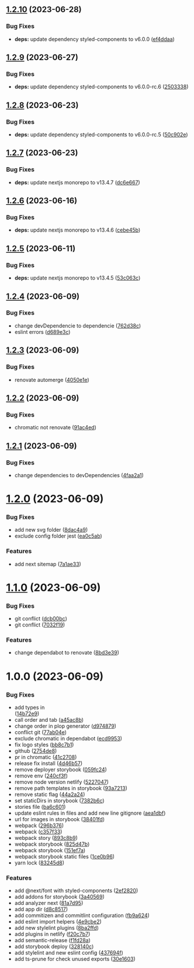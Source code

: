## [1.2.10](https://github.com/GabrielGuedess/NextJs-Boilerplate/compare/v1.2.9...v1.2.10) (2023-06-28)


### Bug Fixes

* **deps:** update dependency styled-components to v6.0.0 ([ef4ddaa](https://github.com/GabrielGuedess/NextJs-Boilerplate/commit/ef4ddaa5277e24e8418f11cca13a20652442df70))

## [1.2.9](https://github.com/GabrielGuedess/NextJs-Boilerplate/compare/v1.2.8...v1.2.9) (2023-06-27)


### Bug Fixes

* **deps:** update dependency styled-components to v6.0.0-rc.6 ([2503338](https://github.com/GabrielGuedess/NextJs-Boilerplate/commit/25033389ac482636370e4a0d8c14828579530136))

## [1.2.8](https://github.com/GabrielGuedess/NextJs-Boilerplate/compare/v1.2.7...v1.2.8) (2023-06-23)


### Bug Fixes

* **deps:** update dependency styled-components to v6.0.0-rc.5 ([50c902e](https://github.com/GabrielGuedess/NextJs-Boilerplate/commit/50c902e55f723194a02e602ff20337bcf4125d18))

## [1.2.7](https://github.com/GabrielGuedess/NextJs-Boilerplate/compare/v1.2.6...v1.2.7) (2023-06-23)


### Bug Fixes

* **deps:** update nextjs monorepo to v13.4.7 ([dc6e667](https://github.com/GabrielGuedess/NextJs-Boilerplate/commit/dc6e6676e13d3a3f4ea3dbb8a08095a070dea231))

## [1.2.6](https://github.com/GabrielGuedess/NextJs-Boilerplate/compare/v1.2.5...v1.2.6) (2023-06-16)


### Bug Fixes

* **deps:** update nextjs monorepo to v13.4.6 ([cebe45b](https://github.com/GabrielGuedess/NextJs-Boilerplate/commit/cebe45b4c87ead883b4fa7dc1a4cde0a3f5653e2))

## [1.2.5](https://github.com/GabrielGuedess/NextJs-Boilerplate/compare/v1.2.4...v1.2.5) (2023-06-11)


### Bug Fixes

* **deps:** update nextjs monorepo to v13.4.5 ([53c063c](https://github.com/GabrielGuedess/NextJs-Boilerplate/commit/53c063c854b62254fad13ed55c2db49398524158))

## [1.2.4](https://github.com/GabrielGuedess/NextJs-Boilerplate/compare/v1.2.3...v1.2.4) (2023-06-09)


### Bug Fixes

* change devDependencie to dependencie ([762d38c](https://github.com/GabrielGuedess/NextJs-Boilerplate/commit/762d38c02ed96b2ea7b017b1aaf07ea3706fff40))
* eslint errors ([d689e3c](https://github.com/GabrielGuedess/NextJs-Boilerplate/commit/d689e3c76a060b402665d6c13a3e36ce90dff180))

## [1.2.3](https://github.com/GabrielGuedess/NextJs-Boilerplate/compare/v1.2.2...v1.2.3) (2023-06-09)


### Bug Fixes

* renovate automerge ([4050e1e](https://github.com/GabrielGuedess/NextJs-Boilerplate/commit/4050e1e2d01a32ce8fe3af5f58e131b273413b44))

## [1.2.2](https://github.com/GabrielGuedess/NextJs-Boilerplate/compare/v1.2.1...v1.2.2) (2023-06-09)


### Bug Fixes

* chromatic not renovate ([91ac4ed](https://github.com/GabrielGuedess/NextJs-Boilerplate/commit/91ac4ed7d75fce9426b1f5e1e509bbbac0e40106))

## [1.2.1](https://github.com/GabrielGuedess/NextJs-Boilerplate/compare/v1.2.0...v1.2.1) (2023-06-09)


### Bug Fixes

* change dependencies to devDependencies ([4faa2a1](https://github.com/GabrielGuedess/NextJs-Boilerplate/commit/4faa2a14b8a47116dd074d415653c300ad425b54))

# [1.2.0](https://github.com/GabrielGuedess/NextJs-Boilerplate/compare/v1.1.0...v1.2.0) (2023-06-09)


### Bug Fixes

* add new svg folder ([8dac4a9](https://github.com/GabrielGuedess/NextJs-Boilerplate/commit/8dac4a99739d933fefb7d3746f02c8178ca4b2d1))
* exclude config folder jest ([ea0c5ab](https://github.com/GabrielGuedess/NextJs-Boilerplate/commit/ea0c5abd6f276c9b5bacd7fe0451d1811d67aebe))


### Features

* add next sitemap ([7a1ae33](https://github.com/GabrielGuedess/NextJs-Boilerplate/commit/7a1ae33b27d031877b1864774d50565396d6b079))

# [1.1.0](https://github.com/GabrielGuedess/NextJs-Boilerplate/compare/v1.0.0...v1.1.0) (2023-06-09)


### Bug Fixes

* git conflict ([dcb00bc](https://github.com/GabrielGuedess/NextJs-Boilerplate/commit/dcb00bc5a2d59a6ea9505cbda7b7ea820a8442c2))
* git conflict ([7032f19](https://github.com/GabrielGuedess/NextJs-Boilerplate/commit/7032f19ee7e37e2ca24e07c8a9de7ee404fcbd1d))


### Features

* change dependabot to renovate ([8bd3e39](https://github.com/GabrielGuedess/NextJs-Boilerplate/commit/8bd3e39988fc874aa2e4fc426c0393e55f0b4fb7))

# 1.0.0 (2023-06-09)


### Bug Fixes

* add types in <Main /> ([14b72e9](https://github.com/GabrielGuedess/NextJs-Boilerplate/commit/14b72e964d779ed4bde188fe2a5dbcf23e36a171))
* call order and tab ([a45ac8b](https://github.com/GabrielGuedess/NextJs-Boilerplate/commit/a45ac8b2886a132f126ba04c92ee95e8aa6437d8))
* change order in plop generator ([d974879](https://github.com/GabrielGuedess/NextJs-Boilerplate/commit/d97487922d8dc73637c132744585c5448a000bb8))
* conflict git ([77ab04e](https://github.com/GabrielGuedess/NextJs-Boilerplate/commit/77ab04e714d0b0c5b08046509faf775d817f7877))
* exclude chromatic in dependabot ([ecd9953](https://github.com/GabrielGuedess/NextJs-Boilerplate/commit/ecd99536ebd302623f55dc9ae09d749e2acc7988))
* fix logo styles ([bb8c7b1](https://github.com/GabrielGuedess/NextJs-Boilerplate/commit/bb8c7b134dc750c4c08859ea332a2a6eb8475bd2))
* github ([2754de8](https://github.com/GabrielGuedess/NextJs-Boilerplate/commit/2754de83a73d7b1c7805fb3d52dcb1323abf92c4))
* pr in chromatic ([41c2708](https://github.com/GabrielGuedess/NextJs-Boilerplate/commit/41c2708228db8d1fd8369b48954f144089520b41))
* release fix install ([4d46b57](https://github.com/GabrielGuedess/NextJs-Boilerplate/commit/4d46b570ff7ddd36d7903811f6ff1c9fa1ee7cf0))
* remove deployer storybook ([059fc24](https://github.com/GabrielGuedess/NextJs-Boilerplate/commit/059fc24ad2064959eeee2d5dc3aff4f139bbfedb))
* remove env ([240cf3f](https://github.com/GabrielGuedess/NextJs-Boilerplate/commit/240cf3fa76368d1f86c8220b2210d9857db45d18))
* remove node version netlify ([5227047](https://github.com/GabrielGuedess/NextJs-Boilerplate/commit/5227047dae67561528e0474eccaa9677bb1f39b9))
* remove path templates in storybook ([93a7213](https://github.com/GabrielGuedess/NextJs-Boilerplate/commit/93a721350b9b41235b045b12bf05068923e568eb))
* remove static flag ([44a2a24](https://github.com/GabrielGuedess/NextJs-Boilerplate/commit/44a2a2444ba5319609e2d806040801eb370055e4))
* set staticDirs in storybook ([7382b6c](https://github.com/GabrielGuedess/NextJs-Boilerplate/commit/7382b6c5fc1b34c8aa0f25d7277850b9783b9453))
* stories file ([ba6c601](https://github.com/GabrielGuedess/NextJs-Boilerplate/commit/ba6c60160310b440eafa473dd3b4642decb9ad93))
* update eslint rules in files and add new line gitignore ([aea1dbf](https://github.com/GabrielGuedess/NextJs-Boilerplate/commit/aea1dbfd6fa2caf55ae0c339ce7ecb7bf9714c79))
* url for images in storybook ([38401fd](https://github.com/GabrielGuedess/NextJs-Boilerplate/commit/38401fdd4e1db65cd67b6ce26d137f9b674b71fd))
* webpack ([296b376](https://github.com/GabrielGuedess/NextJs-Boilerplate/commit/296b376fd946489555dcd998f33fb3088b69b37a))
* webpack ([c357f33](https://github.com/GabrielGuedess/NextJs-Boilerplate/commit/c357f3338797f35f630de43d93b949ad1648b909))
* webpack story ([893c8b9](https://github.com/GabrielGuedess/NextJs-Boilerplate/commit/893c8b9f9504518be5ae58097b2dd2b7ee5cbbdd))
* webpack storybook ([825d47b](https://github.com/GabrielGuedess/NextJs-Boilerplate/commit/825d47b204da635aedacba375ac161d318b610bc))
* webpack storybook ([151ef7a](https://github.com/GabrielGuedess/NextJs-Boilerplate/commit/151ef7a9b827cda679b96817da2405a4bcaeb974))
* webpack storybook static files ([1ce0b96](https://github.com/GabrielGuedess/NextJs-Boilerplate/commit/1ce0b9670299a27ab38bb8662dfcddf7598f3adb))
* yarn lock ([83245d8](https://github.com/GabrielGuedess/NextJs-Boilerplate/commit/83245d83180495b763066e78c5b3995570113b19))


### Features

* add @next/font with styled-components ([2ef2820](https://github.com/GabrielGuedess/NextJs-Boilerplate/commit/2ef28207793989d910add027042756335061f706))
* add addons for storybook ([3a40569](https://github.com/GabrielGuedess/NextJs-Boilerplate/commit/3a40569a2ef29e62d6f5150ec082c64971e2f576))
* add analyzer next ([81a7d95](https://github.com/GabrielGuedess/NextJs-Boilerplate/commit/81a7d9536d69f717fd9f354d8b6285a4110e3c75))
* add app dir ([d8c8517](https://github.com/GabrielGuedess/NextJs-Boilerplate/commit/d8c851725066974f296658e62d7c83244c12286f))
* add commitizen and commitlint configuration ([fb9a624](https://github.com/GabrielGuedess/NextJs-Boilerplate/commit/fb9a62400970a11cac35bafa271dddb486e5b7b2))
* add eslint import helpers ([4e9cbe2](https://github.com/GabrielGuedess/NextJs-Boilerplate/commit/4e9cbe2465c475092f836d779c117657f5f33c25))
* add new stylelint plugins ([8ba2ffd](https://github.com/GabrielGuedess/NextJs-Boilerplate/commit/8ba2ffd7763be306a485cb9071766d37b8b321c5))
* add plugins in netlify ([f20c7b7](https://github.com/GabrielGuedess/NextJs-Boilerplate/commit/f20c7b71c683826a0ee3a751dbec5e955398003d))
* add semantic-release ([f1fd28a](https://github.com/GabrielGuedess/NextJs-Boilerplate/commit/f1fd28addce9355d27b3a5015defb6cb63b27295))
* add storybook deploy ([328140c](https://github.com/GabrielGuedess/NextJs-Boilerplate/commit/328140c4d12f7c4adab7dd0ec24505ac83cb028b))
* add stylelint and new eslint config ([437694f](https://github.com/GabrielGuedess/NextJs-Boilerplate/commit/437694f5c9d84de5b954d71aca44e9eea99f2947))
* add ts-prune for check unused exports ([30e1603](https://github.com/GabrielGuedess/NextJs-Boilerplate/commit/30e16032565d43541b57d5c5264e1fb851a75698))
